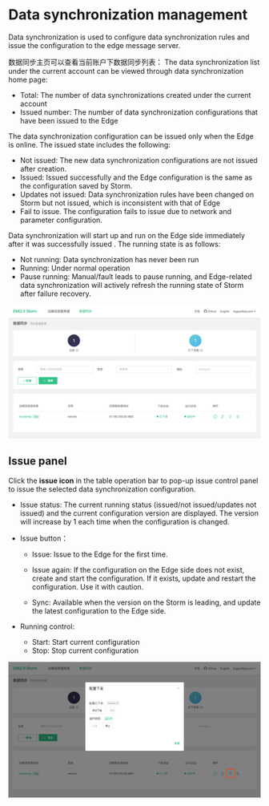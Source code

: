# Data synchronization management

Data synchronization is used to configure data synchronization rules and issue the configuration to the edge message server.

数据同步主页可以查看当前账户下数据同步列表： The data synchronization list under the current account can be viewed through data synchronization home page:

- Total: The number of data synchronizations created under the current account
- Issued number: The number of data synchronization configurations that have been issued to the Edge



The data synchronization configuration can be issued only when the Edge is online. The issued state includes the following:

- Not issued: The new data synchronization configurations are not issued  after creation.
- Issued: Issued successfully and the Edge configuration is the same as the configuration saved by Storm.
- Updates not issued: Data synchronization rules have been changed on Storm but not issued, which  is inconsistent with that of Edge
- Fail to issue. The configuration fails to issue due to network and parameter configuration.

Data synchronization will start up and run  on the Edge side immediately after it was successfully issued . The running state is as follows:

- Not running: Data synchronization has never been run
- Running: Under normal operation
- Pause running: Manual/fault leads to pause running, and Edge-related data synchronization will actively refresh  the running state of Storm after failure recovery.

![image-20190410190240339](../_assets/image-20190410190240339.png)



## Issue panel

Click the **issue icon** in the table operation bar  to pop-up issue control panel to issue the selected data synchronization configuration.

- Issue status: The current running status (issued/not issued/updates not issued) and the current configuration version are displayed. The version will increase by 1 each time when the configuration is changed.

- Issue button：
  - Issue: Issue to the Edge for the first time.

   - Issue again: If the configuration on the Edge side does not exist, create and start the configuration. If it exists, update and restart the configuration. Use it with caution.
   - Sync: Available when the version on the Storm is leading, and update the latest configuration to the Edge side.

 - Running control:

   - Start: Start current configuration
   - Stop: Stop current configuration

![image-20190410191404515](../_assets/image-20190410191404515.png)
